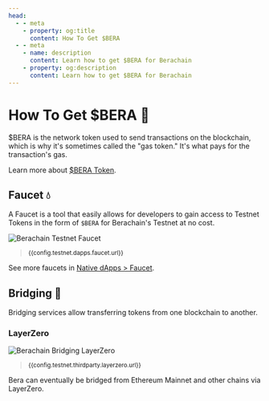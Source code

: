 ```yaml
---
head:
  - - meta
    - property: og:title
      content: How To Get $BERA
  - - meta
    - name: description
      content: Learn how to get $BERA for Berachain
    - property: og:description
      content: Learn how to get $BERA for Berachain
---
```


<script setup>
  import config from '@berachain/config/constants.json';
</script>

# How To Get $BERA 🐻

$BERA is the network token used to send transactions on the blockchain, which is why it's sometimes called the "gas token." It's what pays for the transaction's gas.

Learn more about [$BERA Token](/learn/pol/tokens/bera).

## Faucet 💧

A Faucet is a tool that easily allows for developers to gain access to Testnet Tokens in the form of `$BERA` for Berachain's Testnet at no cost.

<a :href="config.testnet.dapps.faucet.url">

![Berachain Testnet Faucet](/assets/berachain-testnet-faucet.png)

</a>

> <small><a :href="config.testnet.dapps.faucet.url">{{config.testnet.dapps.faucet.url}}</a></small>

See more faucets in [Native dApps > Faucet](/learn/dapps/faucet).

## Bridging 🤝

Bridging services allow transferring tokens from one blockchain to another.

### LayerZero

<a :href="config.testnet.thirdparty.layerzero.url">

![Berachain Bridging LayerZero](/assets/berachain-bridging-layerzero.png)

</a>

> <small><a :href="config.testnet.thirdparty.layerzero.url">{{config.testnet.thirdparty.layerzero.url}}</a></small>

Bera can eventually be bridged from Ethereum Mainnet and other chains via LayerZero.
